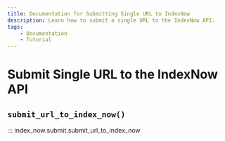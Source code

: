 ```yaml
---
title: Documentation for Submitting Single URL to IndexNow
description: Learn how to submit a single URL to the IndexNow API.
tags:
    - Documentation
    - Tutorial
---
```



# Submit Single URL to the IndexNow API
## `submit_url_to_index_now()`

::: index_now.submit.submit_url_to_index_now
